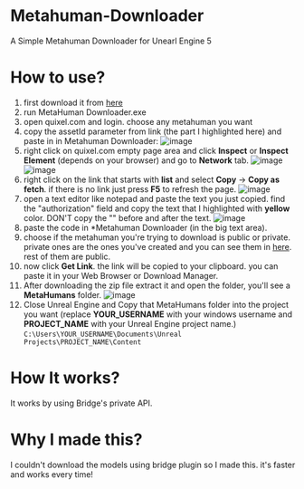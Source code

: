 # Metahuman-Downloader
A Simple Metahuman Downloader for Unearl Engine 5

# How to use?
1. first download it from [here](https://github.com/l3est/Metahuman-Downloader/releases/tag/Release)
2. run MetaHuman Downloader.exe
3. open quixel.com and login. choose any metahuman you want
4. copy the assetId parameter from link (the part I highlighted here) and paste in in Metahuman Downloader: ![image](https://user-images.githubusercontent.com/8002505/233785847-4fac037f-db95-42de-a0ec-c6c9282ef2ee.png)
5. right click on quixel.com empty page area and click **Inspect** or **Inspect Element** (depends on your browser) and go to **Network** tab.
![image](https://user-images.githubusercontent.com/8002505/233786322-d6c3d656-7673-4dfe-b2b2-eb61f73ca29c.png)
![image](https://user-images.githubusercontent.com/8002505/233786345-5e82f169-7f3e-4aed-a35b-7b0dc96a76bc.png)
6. right click on the link that starts with **list** and select **Copy** -> **Copy as fetch**. if there is no link just press **F5** to refresh the page.
![image](https://user-images.githubusercontent.com/8002505/233786415-5989e4f7-e834-47f5-91d7-50b06199431e.png)
7. open a text editor like notepad and paste the text you just copied. find the "authorization" field and copy the text that I highlighted with **yellow** color. DON'T copy the "" before and after the text.
![image](https://user-images.githubusercontent.com/8002505/233786536-b931285f-c88b-4d42-b907-2c5ff1a7a3be.png)
8. paste the code in *Metahuman Downloader (in the big text area).
9. choose if the metahuman you're trying to download is public or private. private ones are the ones you've created and you can see them in [here](https://quixel.com/megascans/metahumans?category=my_metahumans_ue5). rest of them are public.
10. now click **Get Link**. the link will be copied to your clipboard. you can paste it in your Web Browser or Download Manager.
11. After downloading the zip file extract it and open the folder, you'll see a **MetaHumans** folder.
![image](https://user-images.githubusercontent.com/8002505/233787113-66982d24-d492-413e-af5b-13431215ff6c.png)
12. Close Unreal Engine and Copy that MetaHumans folder into the project you want (replace **YOUR_USERNAME** with your windows username and **PROJECT_NAME** with your Unreal Engine project name.) `C:\Users\YOUR_USERNAME\Documents\Unreal Projects\PROJECT_NAME\Content`

# How It works?
It works by using Bridge's private API.

# Why I made this?
I couldn't download the models using bridge plugin so I made this. it's faster and works every time!

